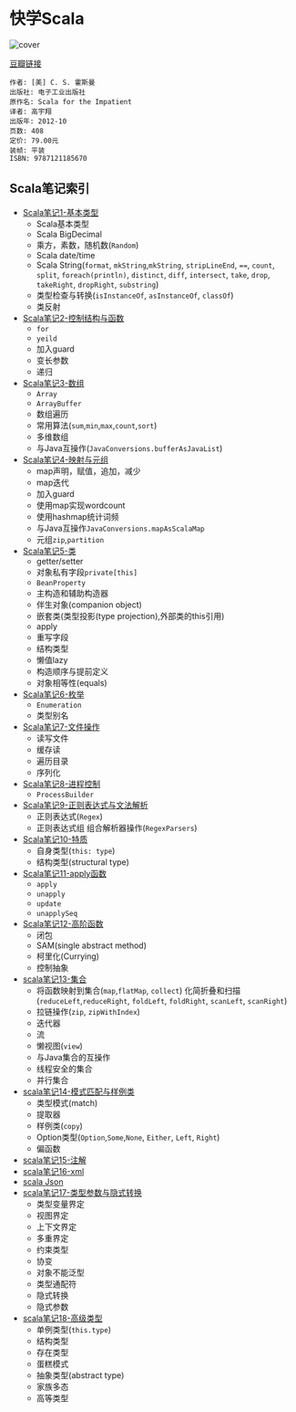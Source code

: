 # 快学Scala
![cover](https://img1.doubanio.com/lpic/s22713467.jpg)

[豆瓣链接](https://book.douban.com/subject/19971952/)

    作者: [美] C. S. 霍斯曼
    出版社: 电子工业出版社
    原作名: Scala for the Impatient
    译者: 高宇翔
    出版年: 2012-10
    页数: 408
    定价: 79.00元
    装帧: 平装
    ISBN: 9787121185670

## Scala笔记索引

* [Scala笔记1-基本类型](scala-note1-data-type.md)
  * Scala基本类型
  * Scala BigDecimal
  * 乘方，素数，随机数(`Random`)
  * Scala date/time
  * Scala String(`format`, `mkString`,`mkString`, `stripLineEnd`, `==`, `count`, `split`, `foreach(println)`, `distinct`, `diff`, `intersect`, `take`, `drop`, `takeRight`, `dropRight`, `substring`)
  * 类型检查与转换(`isInstanceOf`, `asInstanceOf`, `classOf`)
  * 类反射
* [Scala笔记2-控制结构与函数](scala-note2-condition-and-function.md)
  * `for`
  * `yeild`
  * 加入guard
  * 变长参数
  * 递归
* [Scala笔记3-数组](scala-note3-array.md)
  * `Array`
  * `ArrayBuffer`
  * 数组遍历
  * 常用算法(`sum`,`min`,`max`,`count`,`sort`)
  * 多维数组
  * 与Java互操作(`JavaConversions.bufferAsJavaList`)
* [Scala笔记4-映射与元组](scala-note4-map-and-tuple.md)
  * map声明，赋值，追加，减少
  * map迭代
  * 加入guard
  * 使用map实现wordcount
  * 使用hashmap统计词频
  * 与Java互操作`JavaConversions.mapAsScalaMap`
  * 元组`zip`,`partition`
* [Scala笔记5-类](scala-note5-class.md)
  * getter/setter
  * 对象私有字段`private[this]`
  * `BeanProperty`
  * 主构造和辅助构造器
  * 伴生对象(companion object)
  * 嵌套类(类型投影(type projection),外部类的this引用)
  * apply
  * 重写字段
  * 结构类型
  * 懒值lazy
  * 构造顺序与提前定义
  * 对象相等性(equals)
* [Scala笔记6-枚举](scala-note6-enumeration.md)
  * `Enumeration`
  * 类型别名
* [Scala笔记7-文件操作](scala-note7-file.md)
  * 读写文件
  * 缓存读
  * 遍历目录
  * 序列化
* [Scala笔记8-进程控制](scala-note8-process.md)
  * `ProcessBuilder`
* [Scala笔记9-正则表达式与文法解析](scala-note9-regex.md)
  * 正则表达式(`Regex`)
  * 正则表达式组
  组合解析器操作(`RegexParsers`)
* [Scala笔记10-特质](scala-note10-trait.md)
  * 自身类型(`this: type`)
  * 结构类型(structural type)
* [Scala笔记11-apply函数](scala-note11-apply.md)
  * `apply`
  * `unapply`
  * `update`
  * `unapplySeq`
* [Scala笔记12-高阶函数](scala-note12-high-order-function.md)
  * 闭包
  * SAM(single abstract method)
  * 柯里化(Currying)
  * 控制抽象
* [scala笔记13-集合](scala-note13-collections.md)
  * 将函数映射到集合(`map`,`flatMap`, `collect`)
  化简折叠和扫描(`reduceLeft`,`reduceRight`, `foldLeft`, `foldRight`, `scanLeft`, `scanRight`)
  * 拉链操作(`zip`, `zipWithIndex`)
  * 迭代器
  * 流
  * 懒视图(`view`)
  * 与Java集合的互操作
  * 线程安全的集合
  * 并行集合
* [scala笔记14-模式匹配与样例类](scala-note14-pattern-match.md)
  * 类型模式(match)
  * 提取器
  * 样例类(`copy`)
  * Option类型(`Option`,`Some`,`None`, `Either`, `Left`, `Right`)
  * 偏函数
* [scala笔记15-注解](scala-note15-annotations.md)
* [scala笔记16-xml](scala-note16-xml.md)
* [scala Json](http://www.furida.mu/blog/2012/09/18/beautiful-json-parsing-in-scala/)
* [scala笔记17-类型参数与隐式转换](scala-note17-type-parameters.md)
  * 类型变量界定
  * 视图界定
  * 上下文界定
  * 多重界定
  * 约束类型
  * 协变
  * 对象不能泛型
  * 类型通配符
  * 隐式转换
  * 隐式参数
* [scala笔记18-高级类型](scala-note18-advanced-types.md)
  * 单例类型(`this.type`)
  * 结构类型
  * 存在类型
  * 蛋糕模式
  * 抽象类型(abstract type)
  * 家族多态
  * 高等类型
